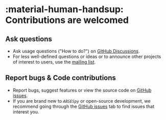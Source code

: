 # :material-human-handsup: Contributions are welcomed

## Ask questions

- Ask usage questions ("How to do?") on [GitHub Discussions].
- For less well-defined questions or ideas or to announce other projects of interest to users, use the [mailing list].

## Report bugs & Code contributions

- Report bugs, suggest features or view the source code on [GitHub issues].
- If you are brand new to _`ABSESpy`_ or open-source development, we recommend going through the [GitHub issues] tab to find issues that interest you.
<!-- - Once you’ve found an exciting issue, you can return here to get your development environment set up. -->


<!-- Links -->
  [mailing list]: https://groups.google.com/g/absespy
  [GitHub Discussions]: https://github.com/absespy/ABSESpy/discussions
  [GitHub issues]: https://github.com/absespy/ABSESpy/issues

